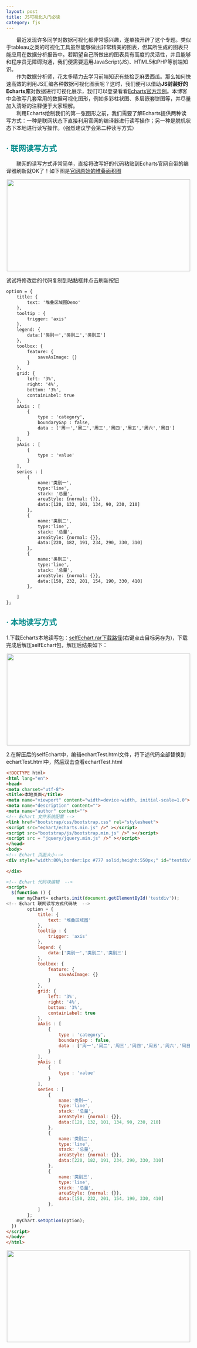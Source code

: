 ```yaml
---
layout: post
title: JS可视化入门必读
category: fjs
---
```


&emsp;&emsp;最近发现许多同学对数据可视化都非常感兴趣，遂单独开辟了这个专题。类似于tableau之类的可视化工具虽然能够做出非常精美的图表，但其所生成的图表只能应用在数据分析报告中。若期望自己所做出的图表具有高度的灵活性，并且能够和程序员无障碍沟通，我们便需要运用JavaScript(JS)、HTML5和PHP等前端知识。    
&emsp;&emsp;作为数据分析师，花太多精力去学习前端知识有些捡芝麻丢西瓜。那么如何快速高效的利用JS汇编各种数据可视化图表呢？这时，我们便可以借助**JS封装好的Echarts库**对数据进行可视化展示，我们可以登录看看[Echarts官方示例](http://echarts.baidu.com/examples.html)。本博客中会改写几套常用的数据可视化图形，例如多彩柱状图、多层嵌套饼图等，并尽量加入清晰的注释便于大家理解。    
&emsp;&emsp;利用Echarts绘制我们的第一张图形之前，我们需要了解Echarts提供两种读写方式：一种是联网状态下直接利用官网的编译器进行读写操作；另一种是脱机状态下本地进行读写操作。（强烈建议学会第二种读写方式）

## **<span style="color:#008B8B;">· 联网读写方式</span>**
&emsp;&emsp;联网的读写方式非常简单，直接将改写好的代码粘贴到Echarts官网自带的编译器刷新就OK了！如下图是[官网原始的堆叠面积图](http://gallery.echartsjs.com/editor.html?c=area-stack)

<div align="center">
<img width="500" height="250" src="https://raw.githubusercontent.com/carrylaw/IMG/master/img_js/js02.png" /> 
</div>  

试试将修改后的代码复制到粘黏框并点击刷新按钮       
``` html     
option = {
    title: {
        text: '堆叠区域图Demo'
    },
    tooltip : {
        trigger: 'axis'
    },
    legend: {
        data:['类别一','类别二','类别三']
    },
    toolbox: {
        feature: {
            saveAsImage: {}
        }
    },
    grid: {
        left: '3%',
        right: '4%',
        bottom: '3%',
        containLabel: true
    },
    xAxis : [
        {
            type : 'category',
            boundaryGap : false,
            data : ['周一','周二','周三','周四','周五','周六','周日']
        }
    ],
    yAxis : [
        {
            type : 'value'
        }
    ],
    series : [
        {
            name:'类别一',
            type:'line',
            stack: '总量',
            areaStyle: {normal: {}},
            data:[120, 132, 101, 134, 90, 230, 210]
        },
        {
            name:'类别二',
            type:'line',
            stack: '总量',
            areaStyle: {normal: {}},
            data:[220, 182, 191, 234, 290, 330, 310]
        },
        {
            name:'类别三',
            type:'line',
            stack: '总量',
            areaStyle: {normal: {}},
            data:[150, 232, 201, 154, 190, 330, 410]
        },

    ]
};
```

## **<span style="color:#008B8B;">· 本地读写方式</span>**
1.下载Echarts本地读写包：[selfEchart.rar下载路径](https://github.com/carrylaw/IMG/tree/master/img_js)(右键点击目标另存为)，下载完成后解压selfEchart包，解压后结果如下：

<div align="center">
<img width="500" height="250" src="https://raw.githubusercontent.com/carrylaw/IMG/master/img_js/js03.png" /> 
</div>  

2.在解压后的selfEchart中，编辑echartTest.html文件，将下述代码全部替换到echartTest.html中，然后双击查看echartTest.html

``` html
<!DOCTYPE html>
<html lang="en">
<head>
<meta charset="utf-8">
<title>本地页面</title>
<meta name="viewport" content="width=device-width, initial-scale=1.0">
<meta name="description" content="">
<meta name="author" content="">
<!-- Echart 文件系统配置 -->
<link href="bootstrap/css/bootstrap.css" rel="stylesheet">
<script src="echart/echarts.min.js" />" ></script>
<script src="bootstrap/js/bootstrap.min.js" />" ></script>
<script src = "jquery/jquery.min.js" />" ></script>
</head>
<body>
<!-- Echart 页面大小-->
<div style="width:80%;border:1px #777 solid;height:550px;" id="testdiv">
    
</div>

<!-- Echart 代码块编辑  -->
<script>
  $(function () {
	var myChart= echarts.init(document.getElementById('testdiv'));
<!-- Echart 联网读写方式代码块  -->
		option = {
			title: {
				text: '堆叠区域图'
			},
			tooltip : {
				trigger: 'axis'
			},
			legend: {
				data:['类别一','类别二','类别三']
			},
			toolbox: {
				feature: {
					saveAsImage: {}
				}
			},
			grid: {
				left: '3%',
				right: '4%',
				bottom: '3%',
				containLabel: true
			},
			xAxis : [
				{
					type : 'category',
					boundaryGap : false,
					data : ['周一','周二','周三','周四','周五','周六','周日']
				}
			],
			yAxis : [
				{
					type : 'value'
				}
			],
			series : [
				{
					name:'类别一',
					type:'line',
					stack: '总量',
					areaStyle: {normal: {}},
					data:[120, 132, 101, 134, 90, 230, 210]
				},
				{
					name:'类别二',
					type:'line',
					stack: '总量',
					areaStyle: {normal: {}},
					data:[220, 182, 191, 234, 290, 330, 310]
				},
				{
					name:'类别三',
					type:'line',
					stack: '总量',
					areaStyle: {normal: {}},
					data:[150, 232, 201, 154, 190, 330, 410]
				},
			]
		};
	myChart.setOption(option);
  })
</script>
</body>
</html>
```   

<div align="center">
<img width="500" height="250" src="https://raw.githubusercontent.com/carrylaw/IMG/master/img_js/js04.png" /> 
</div>  

